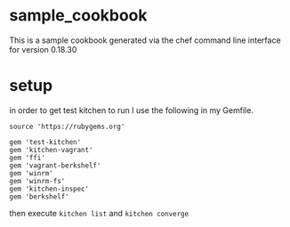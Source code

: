 # sample_cookbook

This is a sample cookbook generated via the chef command line interface for version 0.18.30

# setup

in order to get test kitchen to run I use the following in my Gemfile.

```
source 'https://rubygems.org'

gem 'test-kitchen'
gem 'kitchen-vagrant'
gem 'ffi'
gem 'vagrant-berkshelf'
gem 'winrm'
gem 'winrm-fs'
gem 'kitchen-inspec'
gem 'berkshelf'
```

then execute `kitchen list` and `kitchen converge`
